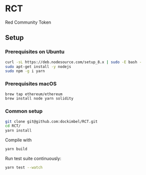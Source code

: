 # RCT

Red Community Token

## Setup

### Prerequisites on Ubuntu

```bash
curl -sL https://deb.nodesource.com/setup_8.x | sudo -E bash -
sudo apt-get install -y nodejs
sudo npm -g i yarn
```

### Prerequisites macOS

```bash
brew tap ethereum/ethereum
brew install node yarn solidity
```

### Common setup

```bash
git clone git@github.com:dockimbel/RCT.git
cd RCT/
yarn install
```

Compile with
```bash
yarn build
```

Run test suite continuously:
```bash
yarn test --watch
```

